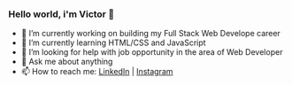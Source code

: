 ### Hello world, i'm Victor 👋


- 🔭 I’m currently working on building my Full Stack Web Develope career
- 🌱 I’m currently learning HTML/CSS and JavaScript
- 🤔 I’m looking for help with job opportunity in the area of Web Developer
- 💬 Ask me about anything
- 📫 How to reach me: [LinkedIn](https://www.linkedin.com/in/victor-luis-barbosa/) | [Instagram](https://www.instagram.com/victtordev/)
